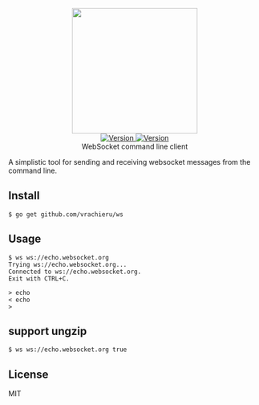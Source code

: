 <p align="center">
    <img src="https://user-images.githubusercontent.com/5860071/50458636-35c99780-096d-11e9-955a-cec7b82432c3.png" width="250px" border="0" />
    <br/>
    <a href="https://github.com/vrachieru/ws/releases/latest">
        <img src="https://img.shields.io/badge/version-1.0.0-brightgreen.svg?style=flat-square" alt="Version">
    </a>
    <a href="https://travis-ci.org/vrachieru/ws">
        <img src="https://img.shields.io/travis/vrachieru/ws.svg?style=flat-square" alt="Version">
    </a>
    <br/>
    WebSocket command line client
</p>

A simplistic tool for sending and receiving websocket messages from the command line.  

## Install

```
$ go get github.com/vrachieru/ws
```

## Usage

```
$ ws ws://echo.websocket.org
Trying ws://echo.websocket.org...
Connected to ws://echo.websocket.org.
Exit with CTRL+C.

> echo
< echo
> 
```

## support ungzip

```
$ ws ws://echo.websocket.org true
```

## License

MIT
